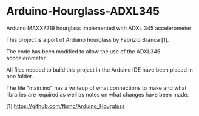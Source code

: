 # Arduino-Hourglass-ADXL345
Arduino MAXX7219 hourglass implemented with ADXL 345 accelerometer

This project is a port of Arduino hourglass by Fabrizio Branca [1].

The code has been modified to allow the use of the ADXL345 acccelerometer.

All files needed to build this project in the Arduino IDE have been placed in one folder.

The file "main.ino" has a writeup of what connections to make and what libraries are required as well as notes on what changes have been made.

[1] https://github.com/fbrnc/Arduino_Hourglass
